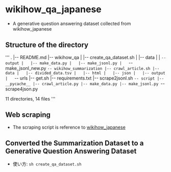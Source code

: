 # wikihow_qa_japanese
- A generative question answering dataset collected from wikihow_japanese

## Structure of the directory
'''
.
|-- README.md
|-- wikihow_qa
|   |-- create_qa_dataset.sh
|   |-- data
|   |   `-- output
|   |-- make_data.py
|   |-- make_jsonl.py
|   `-- make_jsonl_new.py
`-- wikihow_summarization
    |-- crawl_article.sh
    |-- data
    |   |-- divided_data.tsv
    |   |-- html
    |   |-- json
    |   |-- output
    |   `-- urls
    |-- get.sh
    |-- requirements.txt
    |-- scrape2jsonl.sh
    `-- script
        |-- __pycache__
        |-- crawl_article.py
        |-- make_data.py
        |-- make_jsonl.py
        `-- scrape4json.py

11 directories, 14 files
'''

## Web scraping
- The scraping script is reference to [wikihow_japanese](https://github.com/Katsumata420/wikihow_japanese)

## Converted the Summarization Dataset to a Generative Question Answering Dataset
- 使い方: `sh create_qa_dataset.sh`